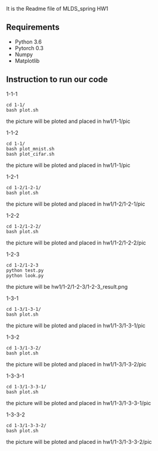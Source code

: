 It is the Readme file of MLDS_spring HW1 
## Requirements

- Python 3.6
- Pytorch 0.3
- Numpy
- Matplotlib

## Instruction to run our code

1-1-1
```
cd 1-1/
bash plot.sh
```
the picture will be ploted and placed in  hw1/1-1/pic

1-1-2
```
cd 1-1/
bash plot_mnist.sh
bash plot_cifar.sh
```
the picture will be ploted and placed in  hw1/1-1/pic

1-2-1
```
cd 1-2/1-2-1/
bash plot.sh
```
the picture will be ploted and placed in  hw1/1-2/1-2-1/pic

1-2-2
```
cd 1-2/1-2-2/
bash plot.sh
```
the picture will be ploted and placed in  hw1/1-2/1-2-2/pic


1-2-3
```
cd 1-2/1-2-3
python test.py
python look.py
```
the picture will be hw1/1-2/1-2-3/1-2-3_result.png


1-3-1
```
cd 1-3/1-3-1/
bash plot.sh
```
the picture will be ploted and placed in  hw1/1-3/1-3-1/pic


1-3-2
```
cd 1-3/1-3-2/
bash plot.sh
```
the picture will be ploted and placed in  hw1/1-3/1-3-2/pic

1-3-3-1
```
cd 1-3/1-3-3-1/
bash plot.sh
```
the picture will be ploted and placed in  hw1/1-3/1-3-3-1/pic

1-3-3-2
```
cd 1-3/1-3-3-2/
bash plot.sh
```
the picture will be ploted and placed in  hw1/1-3/1-3-3-2/pic





